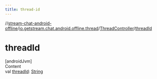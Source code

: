 ```yaml
---
title: thread-id
---
```

//[stream-chat-android-offline](../../../index.md)/[io.getstream.chat.android.offline.thread](../index.md)/[ThreadController](index.md)/[threadId](threadId.md)



# threadId  
[androidJvm]  
Content  
val [threadId](threadId.md): [String](https://kotlinlang.org/api/latest/jvm/stdlib/kotlin/-string/index.html)  



